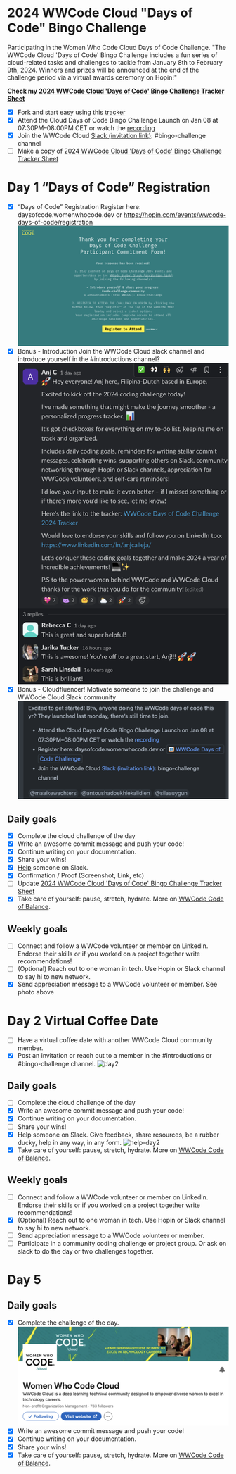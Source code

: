 # 2024 WWCode Cloud "Days of Code" Bingo Challenge				

Participating in the Women Who Code Cloud Days of Code Challenge. "The WWCode Cloud 'Days of Code' Bingo Challenge includes a fun series of cloud-related tasks and challenges to tackle from January 8th to February 9th, 2024. Winners and prizes will be announced at the end of the challenge period via a virtual awards ceremony on Hopin!"	

**Check my [2024 WWCode Cloud 'Days of Code' Bingo Challenge Tracker Sheet]()**
		
- [x] Fork and start easy using this [tracker](https://github.com/agcdtmr/wwcode-days-of-code-challenge-2024)
- [x] Attend the Cloud Days of Code Bingo Challenge Launch on Jan 08 at 07:30PM–08:00PM CET or watch the [recording](https://youtu.be/7uhOcPSniIs)
- [x] Join the WWCode Cloud [Slack (invitation link)](https://join.slack.com/t/wwcodecloud/shared_invite/zt-1ioixiiet-28tflSda49sTjWAJ9zlRTg): #bingo-challenge channel
- [ ] Make a copy of [2024 WWCode Cloud 'Days of Code' Bingo Challenge Tracker Sheet](https://docs.google.com/spreadsheets/d/1GhbEkvdU1TL-RMZ2yjGtgaF0XLhgQ4aVgmtY5iWt0TY/edit#gid=0)

# Day 1 “Days of Code” Registration

- [x] “Days of Code” Registration	Register here: daysofcode.womenwhocode.dev or https://hopin.com/events/wwcode-days-of-code/registration
![registered](https://github.com/agcdtmr/wwcode-cloud-2024/blob/main/Screenshot%202024-01-09%20at%2009.33.04.png)
- [x] Bonus - Introduction	Join the WWCode Cloud slack channel and introduce yourself in the #introductions channel?
![intro](https://github.com/agcdtmr/wwcode-cloud-2024/blob/main/day1-help-c.png)
- [x] Bonus - Cloudfluencer!	Motivate someone to join the challenge and WWCode Cloud Slack community
![Cloudfluencer](https://github.com/agcdtmr/wwcode-cloud-2024/blob/main/Screenshot%202024-01-11%20at%2012.00.53.png)

## Daily goals
- [x] Complete the cloud challenge of the day
- [x] Write an awesome commit message and push your code!
- [x] Continue writing on your documentation.
- [x] Share your wins!
- [x] [Help](https://github.com/agcdtmr/wwcode-cloud-2024/blob/main/day1-help-c.png) someone on Slack.
- [x] Confirmation / Proof (Screenshot, Link, etc)
- [ ] Update [2024 WWCode Cloud 'Days of Code' Bingo Challenge Tracker Sheet](https://docs.google.com/spreadsheets/d/1GhbEkvdU1TL-RMZ2yjGtgaF0XLhgQ4aVgmtY5iWt0TY/edit#gid=0)
- [x] Take care of yourself: pause, stretch, hydrate. More on [WWCode Code of Balance](https://www.womenwhocode.com/blog/category/mental-health).

## Weekly goals
- [ ] Connect and follow a WWCode volunteer or member on LinkedIn. Endorse their skills or if you worked on a project together write recommendations!
- [ ] (Optional) Reach out to one woman in tech. Use Hopin or Slack channel to say hi to new network.
- [x] Send appreciation message to a WWCode volunteer or member. See photo above

# Day 2 Virtual Coffee Date

- [ ] Have a virtual coffee date with another WWCode Cloud community member.
- [x] Post an invitation or reach out to a member in the #introductions or #bingo-challenge channel.
![day2](https://github.com/agcdtmr/wwcode-days-of-code-challenge-2024/blob/main/Screenshot%202024-01-12%20at%2010.25.41.png)

## Daily goals

- [ ] Complete the cloud challenge of the day
- [x] Write an awesome commit message and push your code!
- [x] Continue writing on your documentation.
- [ ] Share your wins!
- [x] Help someone on Slack. Give feedback, share resources, be a rubber ducky, help in any way, in any form.
![help-day2](https://github.com/agcdtmr/wwcode-days-of-code-challenge-2024/blob/main/Screenshot%202024-01-12%20at%2010.46.32.png)
- [x] Take care of yourself: pause, stretch, hydrate. More on [WWCode Code of Balance](https://www.womenwhocode.com/blog/category/mental-health).

## Weekly goals

- [ ] Connect and follow a WWCode volunteer or member on LinkedIn. Endorse their skills or if you worked on a project together write recommendations!
- [x] (Optional) Reach out to one woman in tech. Use Hopin or Slack channel to say hi to new network.
- [ ] Send appreciation message to a WWCode volunteer or member.
- [ ] Participate in a community coding challenge or project group. Or ask on slack to do the day or two challenges together.

# Day 5 

## Daily goals

- [x] Complete the challenge of the day.
![linkedin](https://github.com/agcdtmr/wwcode-cloud-2024/blob/main/Screenshot%202024-01-16%20at%2009.48.15.png)
- [x] Write an awesome commit message and push your code!
- [x] Continue writing on your documentation.
- [x] Share your wins!
- [x] Take care of yourself: pause, stretch, hydrate. More on [WWCode Code of Balance](https://www.womenwhocode.com/blog/category/mental-health).

